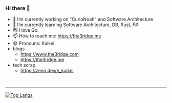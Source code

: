 ### Hi there 👋


- 🔭 I’m currently working on "CurioNoah" and Software Architecture
- 🌱 I’m currently learning Software Architecture, DB, Rust, F#
- 😻 I love Go.
- 📫 How to reach me: https://the3ridge.me
- 😄 Pronouns: Kaikei
- blogs
  - https://www.the3ridge.com
  - https://the3ridge.me
- tech scrap
  - https://zenn.dev/e_kaikei

<br>

---

[![Top Langs](https://github-readme-stats.vercel.app/api/top-langs/?username=Kaikei-e&layout=compact&hide=javascript,html,css,scss)](https://github.com/Kaikei-e/github-readme-stats)
